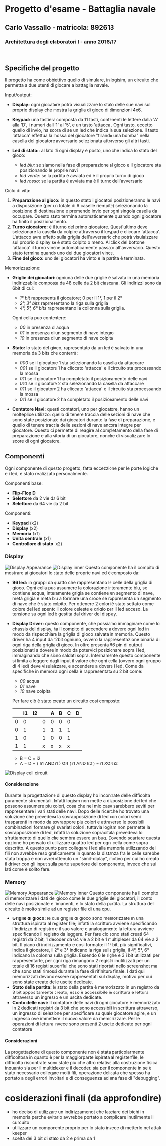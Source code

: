 # Progetto d'esame - Battaglia navale
## Carlo Vassallo - matricola: 892613
### Architettura degli elaboratori I - anno 2016/17
<br>

## Specifiche del progetto
Il progetto ha come obbiettivo quello di simulare, in logisim, un circuito che permetta a due utenti di giocare a battaglia navale.

Input/output:
- **Display:** ogni giocatore potrà visualizzare lo stato delle sue navi sul proprio display che mostra la griglia di gioco di dimenzioni 4x6.
- **Keypad:** una tastiera composta da 11 tasti, contenenti le lettere dalla 'A' alla 'D', i numeri dall '1' al '5', e un tasto 'attacca'. Ogni tasto, eccetto quello di invio, ha sopra di se un led che indica la sua selezione. Il tasto 'attacca' effettua la mossa del giocatore "tirando una bomba" nella casella del giocatore avversario selezionata attraverso gli altri tasti.
- **Led di stato:**: al lato di ogni display è posto, uno che indica lo stato del gioco:
    
    - *led blu:* se siamo nella fase di preparazione al gioco e il giocatore sta posizionando le proprie navi
    - *led verde:* se la partita è avviata ed è il proprio turno di gioco
    - *led rosso:* se la partita è avviata ma è il turno dell'avversario

Ciclo di vita:
1. **Preparazione al gioco:** in questo stato i giocatori posizioneranno le navi a disposizione (per un totale di 6 caselle riempite) selezionando la posizione di destinazione e premendo invio per ogni singola casella da occupare. Questo stato termina automaticamente quando ogni giocatore ha finito il posizionamento.
2. **Turno giocatore:** è il turno del primo giocatore. Quest'ultimo deve selezionare la casella da colpire attraverso il keypad e cliccare 'attacca'. L'attacco avra effetto sulla griglia dell'avversario che potrà visulaizzare sul proprio display se è stato colpito o meno. Al click del bottone 'attacca' il turno vinene automaticamente passato all'avversario. Questo stato termina quando uno dei due giocatori vince.
3. **Fine del gioco:** uno dei giocatori ha vinto e la partita è terminata.

Memorizzazione:
- **Griglie dei giocatori:** ogniuna delle due griglie è salvata in una memoria indirizzabile composta da 48 celle da 2 bit ciascuna. Gli indirizzi sono da 6bit di cui:
    - *1° bit* rappresenta il giocatore; 0 per il 1°, 1 per il 2°
    - *2°, 3° bits* raprresentano la riga sulla griglia
    - *4°, 5°, 6° bits* raprresentano la collonna sulla griglia.

    Ogni cella puo contentere:
    - *00* in presenza di acqua
    - *01* in presenza di un segmento di nave integro
    - *10* in presenza di un segmento di nave colpita
- **Stato:** lo stato del gioco, rapresentato da un led è salvato in una memoria da 3 bits che conterrà:
    - *000* se il giocatore 1 sta selezionando la casella da attaccare
    - *001* se il giocatore 1 ha cliccato 'attacca' e il circuito sta processando la mossa
    - *011* se il giocatore 1 ha completato il posizionamento delle navi
    - *010* se il giocatore 2 sta selezionando la casella da attaccare
    - *011* se il giocatore 2 ha cliccato 'attacca' e il circuito sta processando la mossa
    - *011* se il giocatore 2 ha completato il posizionamento delle navi
- **Contatore Navi:** questi contatori, uno per giocatore, hanno un molteplice utilizzo: quello di tenere traccia delle sezioni di nave che sono state posizionate dai giocatori durante la fase di preparazione, e quello di tenere traccia delle sezioni di nave ancora integre per giocatore. Questo ci permette di reagire al completamento della fase di preparazione e alla vitoria di un giocatore, nonche di visualizzare lo score di ogni giocatore.


## Componenti
Ogni componente di questo progetto, fatta eccezzione per le porte logiche e i led, è stato realizzato personalmente.

Componenti base:
- **Flip-Flop D**
- **Selettore** da 2 vie da 6 bit
- **Selettore** da 64 vie da 2 bit

Componenti:
- **Keypad** (x2)
- **Display** (x2)
- **Memoria** (x1)
- **Unita centrale** (x1)
- **Controllore di stato** (x2)

### Display
![Display Appearance](./screenshot/display.out.png)
![Display inner](./screenshot/display.driver.inner.png)
Questo componente ha il compito di mostrare ai giocatori lo stato delle proprie navi ed è composto da:
- **96 led:** in gruppi da quatto che rappresentano le celle della griglia di gioco. Ogni cella puo assumere la colorazione interamente blu, se contiene acqua, interamente grigia se contiene un segmento di nave, metà grigia e meta blu a formare una croce se rappresenta un segmento di nave che è stato colpito. Per ottenere 2 colori è stato settato come colore del led spento il colore celeste e grigio per il led acceso. La tensione su ogni led è gestita dal driver del display.
- **Display Driver:** questo componente, che possiamo immaginare come lo chassis del display, ha il compito di accendere a dovere ogni led in modo da rispecchiare la griglia di gioco salvata in memoria. Questo driver ha 4 input da 12bit ogniuno, ovvero la rappresentazione binaria di ogni riga della griglia di gioco. In oltre presenta 96 pin di output posizionati a dovere in modo da potervici posizionare sopra i led, immaginando che siano saldati sopra. Internamente questo componente si limita a leggere dagli input il valore che ogni cella (ovvero ogni gruppo di 4 led) deve visulaizzare, e accendere a dovere i led. Come da specifiche in memoria ogni cella è rappresentata su 2 bit come:
    - *00* acqua
    - *01* nave
    - *10* nave colpita

    Per fare ciò è stato creato un circuito cosi composto:

    |    | i1 | i2 |   | A | B | C | D |
    |----|----|---|----|---|---|---|---|
    | 0  | 0  |   | 0 | 0 | 0 | 0 |
    | 0  | 1  |   | 1 | 1 | 1 | 1 |
    | 1  | 0  |   | 1 | 0 | 0 | 1 |
    | 1  | 1  |   | x | x | x | x |

    - B = C = i2
    - A = D = ( !i1 AND i1 ) OR ( i1 AND !i2 ) = i1 XOR i2

![Display cell circuit](./screenshot/display.driver.inner.cell.png)

#### Considerazione
Durante la progettazione di questo display ho incontrate delle difficolta puramente strumentali. Infatti logism non mette a disposizione dei led che possono assumere piu colori, cosa che nel mio caso sarebbero seviti per rappresentare i vari stati delle navi. Dopo delle ricerche ho trovato una soluzione che prevedeva la sovrapposizione di led con colori semi trasparenti in modo da sovrappore piu colori e attraverso le possibili combinazioni formare gli svariati colori. tuttavia logism non permette la sovrapposizione di led, infatti la soluzione sopracitata prevedeva lo sfruttamento di quello che sembra essere un bug. Dovendo scartare questa opzione ho pensato di utilizzare quattro led per ogni cella come sopra descritto. A questo punto pero collegare i led alla memoria utilizzando dei fili non avrebbe reso graficamente in quanto la distanza fra le celle sarebbe stata troppa e non avrei ottenuto un "simil-diplay", motivo per cui ho creato il driver con gli input sulla parte superiore del componente, invece che sui lati come è solito fare.
    
### Memory
![Memory Appearance](./screenshot/memory.out.png)
![Memory inner](./screenshot/memory.inner.png)
Questo componente ha il compito di memorizzare i dati del gioco come le due griglie dei giocatori, il conto delle navi posizionate e rimanenti, e lo stato della partita. La struttura del circuito è molto simile ad un register file di una cpu.
- **Griglie di gioco:** le due griglie di gioco sono memorizzate in una struttura ispirata al register file; infatti la scrittura avviene specificando l'indirizzo di registro e il suo valore e analogamente la lettura avviene specificando il registro da leggere. Per fare cio sono stati creati 64 registri da 2 bit, 1 decoder da 64 vie a 2 bit e 1 multiplexer da 64 vie a 2 bit. Il piano di indirizzamento e cosi formato: il 1° bit, più significativi, indica il giocatore, il 2° e 3° indicano la riga sulla griglia, il 4°, 5°, 6° indicano la colonna sulla griglia. Essendo 6 le righe e 3 i bit utilizzati per rappresentarle, per ogni riga rimangono 2 registri inutilizzati per un totale di 16 registi superflui che sono stati riportati nello screenshot ma che sono stati rimossi durante la fase di rifinitura finale. I dati qui memorizzati devono essere rappresentati sul display, motivo per cui sono state create delle uscite dedicate.
- **Stato della partita:** lo stato della partita è memorizzato in un registro da 3 bit appositamente creato, esso è accessibile in scrittura e lettura attraverso un ingresso e un uscita dedicate.
- **Conto delle navi:** Il contatore delle navi di ogni giocatore è memorizzato in 2 dedicati registri da 3 bit che sono accessibili in scrittura attraverso, un ingresso di selezione per specificare su quale giocatore agire, e un ingresso ove immettere il nuovo valore da memorizzare. Per le operazioni di lettura invece sono presenti 2 uscite dedicate per ogni contatore

#### Considerazioni
La progettazione di questo componente non è stata particolarmente difficoltosa in quanto è per la maggiorparte ispirata al registerfile, le difficolta riscontrate sono state piu che altro relative alla costruzione fisica inquanto sia per il multiplexer e il decoder, sia per il componente in se è stato necessario collegare molti fili, operazione delicata che spesso ha portato a degli errori involtari e di conseguenza ad una fase di "debugging".


















# cosiderazioni finali (da approfondire)
- ho deciso di utilizzare un indirizzamenot che lasciare dei bichi in memoria perche evitarlo avvrebbe portato a complicare inutilmente il curcuito
- utilizzare un componente proprio per lo stato invece di metterlo nel attak keeper
- scelta dei 3 bit di stato da 2 e prima da 1